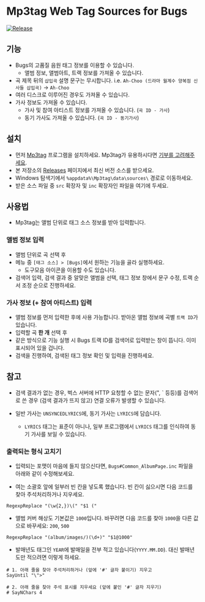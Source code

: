 # Mp3tag Web Tag Sources for Bugs

[![Release][release-badge]][release]

## 기능
* Bugs의 고품질 음원 태그 정보를 이용할 수 있습니다.
  * 앨범 정보, 앨범아트, 트랙 정보를 가져올 수 있습니다.
* 곡 제목 뒤의 `삽입곡` 설명 문구는 무시합니다. i.e. `Ah-Choo (드라마 월계수 양복점 신사들 삽입곡)` -> `Ah-Choo`
* 여러 디스크로 이루어진 경우도 가져올 수 있습니다.
* 가사 정보도 가져올 수 있습니다.
  * 가사 및 참여 아티스트 정보를 가져올 수 있습니다. (`곡 ID - 가사`)
  * 동기 가사도 가져올 수 있습니다. (`곡 ID - 동기가사`)

## 설치

* 먼저 [Mp3tag][mp3tag-homepage] 프로그램을 설치하세요. Mp3tag가 유용하시다면 [기부를 고려해주세요](https://www.mp3tag.de/en/donations.html).
* 본 저장소의 [Releases][release] 페이지에서 최신 버전 소스를 받으세요.
* Windows 탐색기에서 `%appdata%\Mp3tag\data\sources\` 경로로 이동하세요.
* 받은 소스 파일 중 `src` 확장자 및 `inc` 확장자인 파일을 여기에 두세요.

## 사용법

* Mp3tag는 앨범 단위로 태그 소스 정보를 받아 입력합니다.

### 앨범 정보 입력
* 앨범 단위로 곡 선택 후
* 메뉴 중 `[태그 소스] > [Bugs]`에서 원하는 기능을 골라 실행하세요.
  * 도구모음 아이콘을 이용할 수도 있습니다.
* 검색어 입력, 검색 결과 중 알맞은 앨범을 선택, 태그 정보 창에서 문구 수정, 트랙 순서 조정 순으로 진행하세요.

### 가사 정보 (+ 참여 아티스트) 입력
* 앨범 정보를 먼저 입력한 후에 사용 가능합니다. 받아온 앨범 정보에 곡별 `트랙 ID`가 있습니다.
* 입력할 곡 **한 개** 선택 후
* 같은 방식으로 기능 실행 시 Bugs 트랙 ID를 검색어로 입력받는 창이 뜹니다. 이미 표시되어 있을 겁니다.
* 검색을 진행하여, 검색된 태그 정보 확인 및 입력을 진행하세요.

## 참고

* 검색 결과가 없는 경우, 벅스 서버에 HTTP 요청할 수 없는 문자(", ` 등등)를 검색어로 쓴 경우 (검색 결과가 뜨지 않고) 연결 오류가 발생할 수 있습니다.

* 일반 가사는 `UNSYNCEDLYRICS`에, 동기 가사는 `LYRICS`에 담습니다.
  * `LYRICS` 태그는 표준이 아니나, 일부 프로그램에서 `LYRICS` 태그를 인식하여 동기 가사를 보일 수 있습니다.

### 출력되는 형식 고치기
* 입력되는 포맷이 마음에 들지 않으신다면, `Bugs#Common_AlbumPage.inc` 파일을 아래와 같이 수정해보세요.

* 여는 소괄호 앞에 일부러 빈 칸을 넣도록 했습니다. 빈 칸이 싫으시면 다음 코드를 찾아 주석처리하거나 지우세요.
```
RegexpReplace "(\w{2,})\(" "$1 ("
```

* 앨범 커버 해상도 기본값은 `1000`입니다. 바꾸려면 다음 코드를 찾아 `1000`을 다른 값으로 바꾸세요: `200`, `500`
```
RegexpReplace "(album/images/)(\d+)" "$1@1000"
```

* 발매년도 태그인 `YEAR`에 발매일을 전부 적고 있습니다(`YYYY.MM.DD`). 대신 발매년도만 적으려면 이렇게 하세요.
```
# 1. 아래 줄을 찾아 주석처리하거나 (앞에 '#' 글자 붙이기) 지우고
SayUntil "\">"

# 2. 아래 줄을 찾아 주석 표시를 지우세요 (앞에 붙인 '#' 글자 지우기)
# SayNChars 4
```

[mp3tag-homepage]:https://www.mp3tag.de/en
[release]:https://github.com/limerainne/mp3tag-ws-bugs/releases
[release-badge]:https://img.shields.io/github/release/limerainne/mp3tag-ws-bugs.svg?style=for-the-badge
